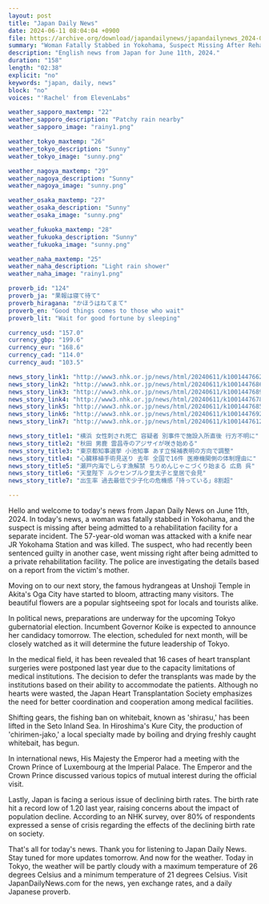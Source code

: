 ```yaml
---
layout: post
title: "Japan Daily News"
date: 2024-06-11 08:04:04 +0900
file: https://archive.org/download/japandailynews/japandailynews_2024-06-11.mp3
summary: "Woman Fatally Stabbed in Yokohama, Suspect Missing After Rehabilitation Facility Admission / Tokyo Governor Koike to Announce Candidacy Tomorrow, & more…"
description: "English news from Japan for June 11th, 2024."
duration: "158"
length: "02:38"
explicit: "no"
keywords: "japan, daily, news"
block: "no"
voices: "'Rachel' from ElevenLabs"

weather_sapporo_maxtemp: "22"
weather_sapporo_description: "Patchy rain nearby"
weather_sapporo_image: "rainy1.png"

weather_tokyo_maxtemp: "26"
weather_tokyo_description: "Sunny"
weather_tokyo_image: "sunny.png"

weather_nagoya_maxtemp: "29"
weather_nagoya_description: "Sunny"
weather_nagoya_image: "sunny.png"

weather_osaka_maxtemp: "27"
weather_osaka_description: "Sunny"
weather_osaka_image: "sunny.png"

weather_fukuoka_maxtemp: "28"
weather_fukuoka_description: "Sunny"
weather_fukuoka_image: "sunny.png"

weather_naha_maxtemp: "25"
weather_naha_description: "Light rain shower"
weather_naha_image: "rainy1.png"

proverb_id: "124"
proverb_ja: "果報は寝て待て"
proverb_hiragana: "かほうはねてまて"
proverb_en: "Good things comes to those who wait"
proverb_lit: "Wait for good fortune by sleeping"

currency_usd: "157.0"
currency_gbp: "199.6"
currency_eur: "168.6"
currency_cad: "114.0"
currency_aud: "103.5"

news_story_link1: "http://www3.nhk.or.jp/news/html/20240611/k10014476621000.html"
news_story_link2: "http://www3.nhk.or.jp/news/html/20240611/k10014476861000.html"
news_story_link3: "http://www3.nhk.or.jp/news/html/20240611/k10014476891000.html"
news_story_link4: "http://www3.nhk.or.jp/news/html/20240611/k10014476781000.html"
news_story_link5: "http://www3.nhk.or.jp/news/html/20240611/k10014476851000.html"
news_story_link6: "http://www3.nhk.or.jp/news/html/20240611/k10014476921000.html"
news_story_link7: "http://www3.nhk.or.jp/news/html/20240611/k10014476121000.html"

news_story_title1: "横浜 女性刺され死亡 容疑者 別事件で施設入所直後 行方不明に"
news_story_title2: "秋田 男鹿 雲昌寺のアジサイが咲き始める"
news_story_title3: "東京都知事選挙 小池知事 あす立候補表明の方向で調整"
news_story_title4: "心臓移植手術見送り 去年 全国で16件 医療機関側の体制理由に"
news_story_title5: "瀬戸内海でしらす漁解禁 ちりめんじゃこづくり始まる 広島 呉"
news_story_title6: "天皇陛下 ルクセンブルク皇太子と皇居で会見"
news_story_title7: "出生率 過去最低で少子化の危機感「持っている」8割超"

---
```


Hello and welcome to today's news from Japan Daily News on June 11th, 2024. In today's news, a woman was fatally stabbed in Yokohama, and the suspect is missing after being admitted to a rehabilitation facility for a separate incident. The 57-year-old woman was attacked with a knife near JR Yokohama Station and was killed. The suspect, who had recently been sentenced guilty in another case, went missing right after being admitted to a private rehabilitation facility. The police are investigating the details based on a report from the victim's mother.

Moving on to our next story, the famous hydrangeas at Unshoji Temple in Akita's Oga City have started to bloom, attracting many visitors. The beautiful flowers are a popular sightseeing spot for locals and tourists alike.

In political news, preparations are underway for the upcoming Tokyo gubernatorial election. Incumbent Governor Koike is expected to announce her candidacy tomorrow. The election, scheduled for next month, will be closely watched as it will determine the future leadership of Tokyo.

In the medical field, it has been revealed that 16 cases of heart transplant surgeries were postponed last year due to the capacity limitations of medical institutions. The decision to defer the transplants was made by the institutions based on their ability to accommodate the patients. Although no hearts were wasted, the Japan Heart Transplantation Society emphasizes the need for better coordination and cooperation among medical facilities.

Shifting gears, the fishing ban on whitebait, known as 'shirasu,' has been lifted in the Seto Inland Sea. In Hiroshima's Kure City, the production of 'chirimen-jako,' a local specialty made by boiling and drying freshly caught whitebait, has begun.

In international news, His Majesty the Emperor had a meeting with the Crown Prince of Luxembourg at the Imperial Palace. The Emperor and the Crown Prince discussed various topics of mutual interest during the official visit.

Lastly, Japan is facing a serious issue of declining birth rates. The birth rate hit a record low of 1.20 last year, raising concerns about the impact of population decline. According to an NHK survey, over 80% of respondents expressed a sense of crisis regarding the effects of the declining birth rate on society.

That's all for today's news. Thank you for listening to Japan Daily News. Stay tuned for more updates tomorrow. And now for the weather. Today in Tokyo, the weather will be partly cloudy with a maximum temperature of 26 degrees Celsius and a minimum temperature of 21 degrees Celsius.  Visit JapanDailyNews.com for the news, yen exchange rates, and a daily Japanese proverb.
